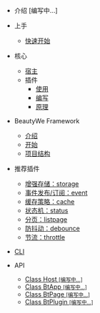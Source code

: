 
- 介绍 [编写中...]
- 上手

    - [快速开始](contents/quick-start.md)

- 核心

    - [宿主](contents/core/the-host.md)
    - 插件
        - [使用](contents/core/plugin/use.md)
        - [编写](contents/core/plugin/write.md)
        - [原理](contents/core/plugin/how-to-work.md)

- BeautyWe Framework

    - [介绍](contents/framework/introduce.md)
    - [开始](contents/framework/start.md)
    - [项目结构](contents/framework/structure.md)

- 推荐插件

    - [增强存储：storage](http://gitlab.qima-inc.com/huangpeijie/beautywe-plugin-storage/blob/master/README.md)
    - [事件发布/订阅：event]()
    - [缓存策略：cache]()
    - [状态机：status]()
    - [分页：listpage]()
    - [防抖动：debounce]()
    - [节流：throttle]()

- [CLI](contents/cli.md)

- API

    - [Class Host <small>[编写中...]</small>]()
    - [Class BtApp <small>[编写中...]</small>]()
    - [Class BtPage <small>[编写中...]</small>]()
    - [Class BtPlugin <small>[编写中...]</small>]()

